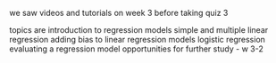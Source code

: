 we saw videos and tutorials on week 3 before taking quiz 3

topics are
introduction to regression models
simple and multiple linear regression
adding bias to linear regression models
logistic regression
evaluating a regression model
opportunities for further study - w 3-2